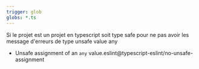 ```yaml
---
trigger: glob
globs: *.ts
---
```


Si le projet est un projet en typescript soit type safe pour ne pas avoir les message d'erreurs de type unsafe value any  
- Unsafe assignment of an `any` value.eslint@typescript-eslint/no-unsafe-assignment
